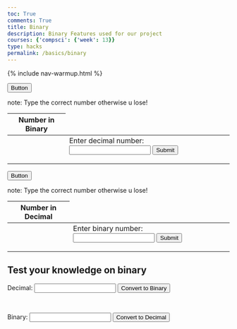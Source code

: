 ```yaml
---
toc: True
comments: True
title: Binary
description: Binary Features used for our project
courses: {'compsci': {'week': 13}}
type: hacks
permalink: /basics/binary
---
```

{% include nav-warmup.html %}

<html lang="en">
<html>

<html>
    <p>
        <button onclick="BinaryQuiz()">Button</button>
    </p>
    <h> note: Type the correct number otherwise u lose! </h>
    <table>
        <thead>
        <tr>
            <th>Number in Binary</th>
        </tr>
        </thead>
        <tr>
            <td>
                <p id="input"></p>
            </td>
            <td>
                <form id="myForm">
                    <label for="textInput">Enter decimal number:</label>
                    <input type="text" id="textInput" name="textInput">
                    <button type="button" onclick="CheckAnswer()">Submit</button>
                </form>
            </td>
        </tr>
    </table>
    <p>
        <button onclick="DecimalQuiz()">Button</button>
    </p>
    <h> note: Type the correct number otherwise u lose! </h>
        <table>
        <thead>
        <tr>
            <th>Number in Decimal</th>
        </tr>
        </thead>
        <tr>
            <td>
                <p id="decimalQuiz"></p>
            </td>
            <td>
                <form id="myForm">
                    <label for="textInput2">Enter binary number:</label>
                    <input type="text" id="textInput2" name="textInput2">
                    <button type="button" onclick="CheckAnswer2()">Submit</button>
                </form>
            </td>
        </tr>
    </table>
</html>

</html>

  <head>
  <meta charset="UTF-8">
  <meta name="viewport" content="width=device-width, initial-scale=1.0">
  <title>Binary Quiz</title>
  <link rel="stylesheet" href="../styles.css">
</head>

<body class="bg">

<h2>Test your knowledge on binary</h2>

<label for="decimalInput">Decimal:</label>
<input type="text" id="decimalInput">
<button onclick="decimalToBinary()">Convert to Binary</button>

<br>

<label for="binaryInput">Binary:</label>
<input type="text" id="binaryInput">
<button onclick="binaryToDecimal()">Convert to Decimal</button>

<br>


</body>

<script>
  function decimalToBinary() {
    const decimalInput = document.getElementById('decimalInput').value;
    const binaryInput = document.getElementById('binaryInput');

    if (!isNaN(decimalInput)) {
      binaryInput.value = (parseInt(decimalInput, 10)).toString(2);
    } else {
      alert('Please enter a valid decimal number.');
    }
  }

  function binaryToDecimal() {
    const binaryInput = document.getElementById('binaryInput').value;
    const decimalInput = document.getElementById('decimalInput');

    if (/^[01]+$/.test(binaryInput)) {
      decimalInput.value = parseInt(binaryInput, 2).toString(10);
    } else {
      alert('Please enter a valid binary number.');
    }
  }

  function randomDigit() {
      return Math.floor(Math.random() * Math.floor(2));
    }

    function BinaryQuiz() {
      let binary = "";
      for (let i = 0; i < 8; ++i) { 
        binary += randomDigit();
      }
      document.getElementById("input").innerHTML = binary;
    }
  function CheckAnswer() {

    const userAnswer = document.getElementById('textInput').value;
    const correctBinaryAnswer = document.getElementById('input').innerText;
    const correctDecimalAnswer = parseInt(correctBinaryAnswer, 2).toString(10);

    if (userAnswer == correctBinaryAnswer || userAnswer == correctDecimalAnswer) {
      alert('Correct! Well done.');
    } else {
      alert('Incorrect. Try again.');
    }
  }    
  
  function DecimalQuiz() {
      randomNumber = Math.floor(Math.random() * 1000) + 1;
      document.getElementById("decimalQuiz").innerHTML = randomNumber;
    }

    function CheckAnswer2() {
      const userAnswer2 = document.getElementById('textInput2').value;
      const correctBinaryAnswer = randomNumber.toString(2);

      if (userAnswer2 === correctBinaryAnswer) {
        alert('Amazing Work!');
      } else {
        alert('Incorrect.');
      }
    }
  </script>

  
  
</script>





